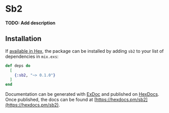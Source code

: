 # Sb2

**TODO: Add description**

## Installation

If [available in Hex](https://hex.pm/docs/publish), the package can be installed
by adding `sb2` to your list of dependencies in `mix.exs`:

```elixir
def deps do
  [
    {:sb2, "~> 0.1.0"}
  ]
end
```

Documentation can be generated with [ExDoc](https://github.com/elixir-lang/ex_doc)
and published on [HexDocs](https://hexdocs.pm). Once published, the docs can
be found at [https://hexdocs.pm/sb2](https://hexdocs.pm/sb2).

